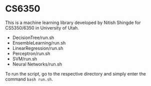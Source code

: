# CS6350

This is a machine learning library developed by Nitish Shingde for CS5350/6350 in University of Utah.
- DecisionTree/run.sh
- EnsembleLearning/run.sh
- LinearRegression/run.sh
- Perceptron/run.sh
- SVM/run.sh
- Neural Networks/run.sh

To run the script, go to the respective directory and simply enter the command `bash run.sh`.